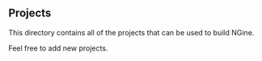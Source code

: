 ## Projects

This directory contains all of the projects that can be used to build NGine.

Feel free to add new projects.
